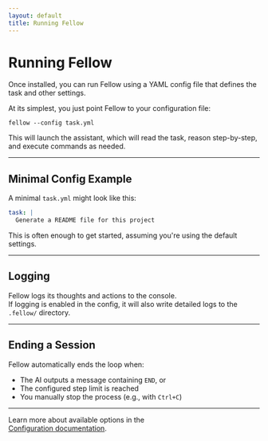 ```yaml
---
layout: default
title: Running Fellow
---
```


# Running Fellow

Once installed, you can run Fellow using a YAML config file that defines the task and other settings.

At its simplest, you just point Fellow to your configuration file:

    fellow --config task.yml

This will launch the assistant, which will read the task, reason step-by-step, and execute commands as needed.

---

## Minimal Config Example

A minimal `task.yml` might look like this:

```yaml
task: |
  Generate a README file for this project
```

This is often enough to get started, assuming you're using the default settings.

---

## Logging

Fellow logs its thoughts and actions to the console.  
If logging is enabled in the config, it will also write detailed logs to the `.fellow/` directory.

---

## Ending a Session

Fellow automatically ends the loop when:

- The AI outputs a message containing `END`, or  
- The configured step limit is reached
- You manually stop the process (e.g., with `Ctrl+C`)

---

Learn more about available options in the  
[Configuration documentation](docs/configuration.index.md).
